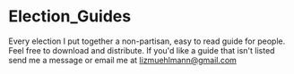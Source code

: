 # Election_Guides
Every election I put together a non-partisan, easy to read guide for people. Feel free to download and distribute. If you'd like a guide that isn't listed send me a message or email me at lizmuehlmann@gmail.com
